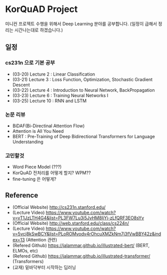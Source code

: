 # KorQuAD Project
미니컨 프로젝트 수행을 위해서 Deep Learning 분야를 공부합니다.
(일정이 급해서 정리는 시간나는대로 하겠습니다.)

## 일정
### cs231n 으로 기본 공부
- (03-20) Lecture 2 : Linear Classification
- (03-21) Lecture 3 : Loss Function, Optimization, Stochastic Gradient Descent
- (03-22) Lecture 4 : Introduction to Neural Network, BackPropagation
- (03-23) Lecture 6 : Training Neural Networks I
- (03-25) Lecture 10 : RNN and LSTM

### 논문 리뷰
- BiDAF(Bi-Directinal Attention Flow)
- Attention is All You Need
- BERT : Pre-Training of Deep Bidirectional Transformers for Language Understanding

### 고민할것
- Word Piece Model (???) 
- KorQuAD 전처리를 어떻게 할지? WPM??
- fine-tuning 은 어떻게?



## Reference 
- (Official Website) http://cs231n.stanford.edu/ 
- (Lecture Video) https://www.youtube.com/watch?v=vT1JzLTH4G4&list=PL3FW7Lu3i5JvHM8ljYj-zLfQRF3EO8sYv
- (Official Website) http://web.stanford.edu/class/cs224n/
- (Lecture Video) https://www.youtube.com/watch?v=5vcj8kSwBCY&list=PLoROMvodv4rOhcuXMZkNm7j3fVwBBY42z&index=13 (Attention 관련)
- (Refered Github) https://jalammar.github.io/illustrated-bert/ (BERT, ELMOs, etc)
- (Refered Github) https://jalammar.github.io/illustrated-transformer/ (Transformers)
- (교재) 밑바닥부터 시작하는 딥러닝

